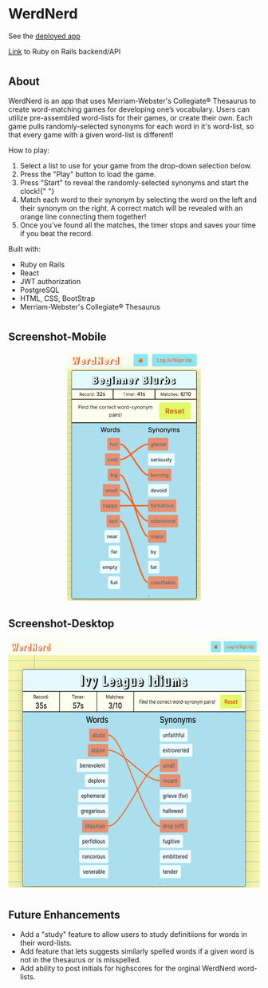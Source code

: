 # WerdNerd

See the [deployed app](https://https://werd-nerd.herokuapp.com/)

[Link](https://github.com/BluejayTay/word_app_rails) to Ruby on Rails backend/API

#

## About

WerdNerd is an app that uses Merriam-Webster&apos;s Collegiate® Thesaurus to create word-matching games for developing one’s vocabulary. Users can utilize pre-assembled word-lists for their games, or create their own. Each game pulls randomly-selected synonyms for each word in it&apos;s word-list, so that every game with a given word-list is different!

How to play:

<ol>
        <li>
          Select a list to use for your game from the drop-down selection below.
        </li>
        <li>Press the &quot;Play&quot; button to load the game.</li>
        <li>
          Press &quot;Start&quot; to reveal the randomly-selected synonyms and
          start the clock!{" "}
        </li>
        <li>
          Match each word to their synonym by selecting the word on the left and
          their synonym on the right. A correct match will be revealed with an
          orange line connecting them together!
        </li>
        <li>
          Once you&apos;ve found all the matches, the timer stops and saves your
          time if you beat the record.
        </li>
      </ol>

Built with:

- Ruby on Rails
- React
- JWT authorization
- PostgreSQL
- HTML, CSS, BootStrap
- Merriam-Webster&apos;s Collegiate® Thesaurus

#

## Screenshot-Mobile

<p align="center">
<img src="src/screenshot-mobile.png"  height="500">
</p>

## Screenshot-Desktop

<p align="center">
<img src="src/screenshot-desktop.png"  height="500">
</p>

#

## Future Enhancements

- Add a "study" feature to allow users to study definitiions for words in their word-lists.
- Add feature that lets suggests similarly spelled words if a given word is not in the thesaurus or is misspelled.
- Add ability to post initials for highscores for the orginal WerdNerd word-lists.
